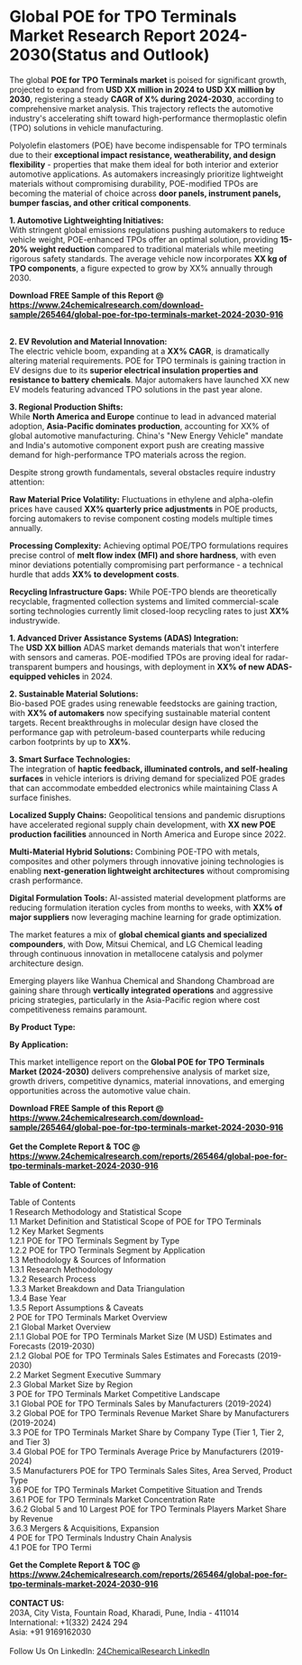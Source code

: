 <h1>Global POE for TPO Terminals Market Research Report 2024-2030(Status and Outlook)</h1><p>The global <strong>POE for TPO Terminals market</strong> is poised for significant growth, projected to expand from <strong>USD XX million in 2024 to USD XX million by 2030</strong>, registering a steady <strong>CAGR of X% during 2024-2030</strong>, according to comprehensive market analysis. This trajectory reflects the automotive industry's accelerating shift toward high-performance thermoplastic olefin (TPO) solutions in vehicle manufacturing.</p><p>Polyolefin elastomers (POE) have become indispensable for TPO terminals due to their <strong>exceptional impact resistance, weatherability, and design flexibility</strong> - properties that make them ideal for both interior and exterior automotive applications. As automakers increasingly prioritize lightweight materials without compromising durability, POE-modified TPOs are becoming the material of choice across <strong>door panels, instrument panels, bumper fascias, and other critical components</strong>.</p><p><strong>1. Automotive Lightweighting Initiatives:</strong><br>
With stringent global emissions regulations pushing automakers to reduce vehicle weight, POE-enhanced TPOs offer an optimal solution, providing <strong>15-20% weight reduction</strong> compared to traditional materials while meeting rigorous safety standards. The average vehicle now incorporates <strong>XX kg of TPO components</strong>, a figure expected to grow by XX% annually through 2030.</p><div><b>Download FREE Sample of this Report @ 
            <a href="https://www.24chemicalresearch.com/download-sample/265464/global-poe-for-tpo-terminals-market-2024-2030-916">
            https://www.24chemicalresearch.com/download-sample/265464/global-poe-for-tpo-terminals-market-2024-2030-916</a></b></div><br><p><strong>2. EV Revolution and Material Innovation:</strong><br>
The electric vehicle boom, expanding at a <strong>XX% CAGR</strong>, is dramatically altering material requirements. POE for TPO terminals is gaining traction in EV designs due to its <strong>superior electrical insulation properties and resistance to battery chemicals</strong>. Major automakers have launched XX new EV models featuring advanced TPO solutions in the past year alone.</p><p><strong>3. Regional Production Shifts:</strong><br>
While <strong>North America and Europe</strong> continue to lead in advanced material adoption, <strong>Asia-Pacific dominates production</strong>, accounting for XX% of global automotive manufacturing. China's "New Energy Vehicle" mandate and India's automotive component export push are creating massive demand for high-performance TPO materials across the region.</p><p>Despite strong growth fundamentals, several obstacles require industry attention:</p><p><strong>Raw Material Price Volatility:</strong> Fluctuations in ethylene and alpha-olefin prices have caused <strong>XX% quarterly price adjustments</strong> in POE products, forcing automakers to revise component costing models multiple times annually.</p><p><strong>Processing Complexity:</strong> Achieving optimal POE/TPO formulations requires precise control of <strong>melt flow index (MFI) and shore hardness</strong>, with even minor deviations potentially compromising part performance - a technical hurdle that adds <strong>XX% to development costs</strong>.</p><p><strong>Recycling Infrastructure Gaps:</strong> While POE-TPO blends are theoretically recyclable, fragmented collection systems and limited commercial-scale sorting technologies currently limit closed-loop recycling rates to just <strong>XX%</strong> industrywide.</p><p><strong>1. Advanced Driver Assistance Systems (ADAS) Integration:</strong><br>
The <strong>USD XX billion</strong> ADAS market demands materials that won't interfere with sensors and cameras. POE-modified TPOs are proving ideal for radar-transparent bumpers and housings, with deployment in <strong>XX% of new ADAS-equipped vehicles</strong> in 2024.</p><p><strong>2. Sustainable Material Solutions:</strong><br>
Bio-based POE grades using renewable feedstocks are gaining traction, with <strong>XX% of automakers</strong> now specifying sustainable material content targets. Recent breakthroughs in molecular design have closed the performance gap with petroleum-based counterparts while reducing carbon footprints by up to <strong>XX%</strong>.</p><p><strong>3. Smart Surface Technologies:</strong><br>
The integration of <strong>haptic feedback, illuminated controls, and self-healing surfaces</strong> in vehicle interiors is driving demand for specialized POE grades that can accommodate embedded electronics while maintaining Class A surface finishes.</p><p><strong>Localized Supply Chains:</strong> Geopolitical tensions and pandemic disruptions have accelerated regional supply chain development, with <strong>XX new POE production facilities</strong> announced in North America and Europe since 2022.</p><p><strong>Multi-Material Hybrid Solutions:</strong> Combining POE-TPO with metals, composites and other polymers through innovative joining technologies is enabling <strong>next-generation lightweight architectures</strong> without compromising crash performance.</p><p><strong>Digital Formulation Tools:</strong> AI-assisted material development platforms are reducing formulation iteration cycles from months to weeks, with <strong>XX% of major suppliers</strong> now leveraging machine learning for grade optimization.</p><p>The market features a mix of <strong>global chemical giants and specialized compounders</strong>, with Dow, Mitsui Chemical, and LG Chemical leading through continuous innovation in metallocene catalysis and polymer architecture design.</p><p>Emerging players like Wanhua Chemical and Shandong Chambroad are gaining share through <strong>vertically integrated operations</strong> and aggressive pricing strategies, particularly in the Asia-Pacific region where cost competitiveness remains paramount.</p><p><strong>By Product Type:</strong></p><p><strong>By Application:</strong></p><p>This market intelligence report on the <strong>Global POE for TPO Terminals Market (2024-2030)</strong> delivers comprehensive analysis of market size, growth drivers, competitive dynamics, material innovations, and emerging opportunities across the automotive value chain.</p><div><b>Download FREE Sample of this Report @ 
            <a href="https://www.24chemicalresearch.com/download-sample/265464/global-poe-for-tpo-terminals-market-2024-2030-916">
            https://www.24chemicalresearch.com/download-sample/265464/global-poe-for-tpo-terminals-market-2024-2030-916</a></b></div><br><div><b>Get the Complete Report & TOC @ 
            <a href="https://www.24chemicalresearch.com/reports/265464/global-poe-for-tpo-terminals-market-2024-2030-916">
            https://www.24chemicalresearch.com/reports/265464/global-poe-for-tpo-terminals-market-2024-2030-916</a></b></div><br>
            <b>Table of Content:</b><p>Table of Contents<br />
1 Research Methodology and Statistical Scope<br />
1.1 Market Definition and Statistical Scope of POE for TPO Terminals<br />
1.2 Key Market Segments<br />
1.2.1 POE for TPO Terminals Segment by Type<br />
1.2.2 POE for TPO Terminals Segment by Application<br />
1.3 Methodology & Sources of Information<br />
1.3.1 Research Methodology<br />
1.3.2 Research Process<br />
1.3.3 Market Breakdown and Data Triangulation<br />
1.3.4 Base Year<br />
1.3.5 Report Assumptions & Caveats<br />
2 POE for TPO Terminals Market Overview<br />
2.1 Global Market Overview<br />
2.1.1 Global POE for TPO Terminals Market Size (M USD) Estimates and Forecasts (2019-2030)<br />
2.1.2 Global POE for TPO Terminals Sales Estimates and Forecasts (2019-2030)<br />
2.2 Market Segment Executive Summary<br />
2.3 Global Market Size by Region<br />
3 POE for TPO Terminals Market Competitive Landscape<br />
3.1 Global POE for TPO Terminals Sales by Manufacturers (2019-2024)<br />
3.2 Global POE for TPO Terminals Revenue Market Share by Manufacturers (2019-2024)<br />
3.3 POE for TPO Terminals Market Share by Company Type (Tier 1, Tier 2, and Tier 3)<br />
3.4 Global POE for TPO Terminals Average Price by Manufacturers (2019-2024)<br />
3.5 Manufacturers POE for TPO Terminals Sales Sites, Area Served, Product Type<br />
3.6 POE for TPO Terminals Market Competitive Situation and Trends<br />
3.6.1 POE for TPO Terminals Market Concentration Rate<br />
3.6.2 Global 5 and 10 Largest POE for TPO Terminals Players Market Share by Revenue<br />
3.6.3 Mergers & Acquisitions, Expansion<br />
4 POE for TPO Terminals Industry Chain Analysis<br />
4.1 POE for TPO Termi</p><div><b>Get the Complete Report & TOC @ 
            <a href="https://www.24chemicalresearch.com/reports/265464/global-poe-for-tpo-terminals-market-2024-2030-916">
            https://www.24chemicalresearch.com/reports/265464/global-poe-for-tpo-terminals-market-2024-2030-916</a></b></div><br><b>CONTACT US:</b><br>
            203A, City Vista, Fountain Road, Kharadi, Pune, India - 411014<br>
            International: +1(332) 2424 294<br>
            Asia: +91 9169162030 <br><br>
            Follow Us On LinkedIn: <a href="https://www.linkedin.com/company/24chemicalresearch/">24ChemicalResearch LinkedIn</a>